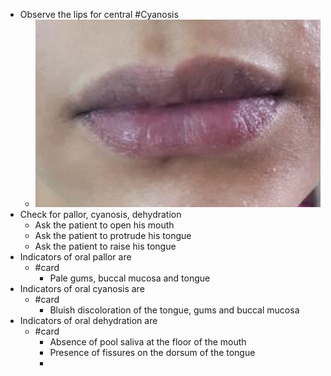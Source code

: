 - Observe the lips for central #Cyanosis
	- ![lip_cyanosis](assets/cyanosis/lip_cyanosis.png)
- Check for pallor, cyanosis, dehydration
	- Ask the patient to open his mouth
	- Ask the patient to protrude his tongue
	- Ask the patient to raise his tongue
- Indicators of oral pallor are
	- #card
		- Pale gums, buccal mucosa and tongue
- Indicators of oral cyanosis are
	- #card
		- Bluish discoloration of the tongue, gums and buccal mucosa
- Indicators of oral dehydration are
	- #card
		- Absence of pool saliva at the floor of the mouth
		- Presence of fissures on the dorsum of the tongue
		-